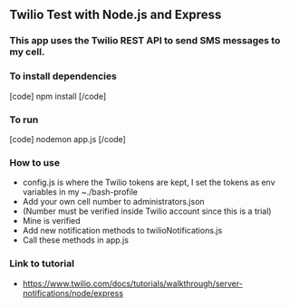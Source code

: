 ## Twilio Test with Node.js and Express

### This app uses the Twilio REST API to send SMS messages to my cell.

### To install dependencies
[code] npm install [/code]

### To run
[code] nodemon app.js [/code]

### How to use
- config.js is where the Twilio tokens are kept, I set the tokens as env variables in my ~./bash-profile
- Add your own cell number to administrators.json
 - (Number must be verified inside Twilio account since this is a trial)
 - Mine is verified
- Add new notification methods to twilioNotifications.js
- Call these methods in app.js

### Link to tutorial
- https://www.twilio.com/docs/tutorials/walkthrough/server-notifications/node/express
